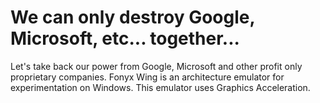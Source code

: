# We can only destroy Google, Microsoft, etc... together...
Let's take back our power from Google, Microsoft and other profit only proprietary companies.
Fonyx Wing is an architecture emulator for experimentation on Windows. This emulator uses Graphics Acceleration.